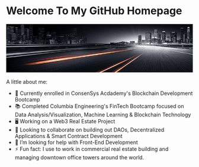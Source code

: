 # Welcome To My GitHub Homepage

![GitHub Banner](/Images/cityroad.jpeg)




A little about me:

- 🌱 Currently enrolled in ConsenSys Acdademy's Blockchain Development Bootcamp
- 📚 Completed Columbia Engineering's FinTech Bootcamp focused on Data Analysis/Visualization, Machine Learning & Blockchain Technology
- 🖥 Working on a Web3 Real Estate Project
- 🤝 Looking to collaborate on building out DAOs, Decentralized Applications & Smart Contract Development
- 🔭 I’m looking for help with Front-End Development
- ⚡ Fun fact: I use to work in commercial real estate building and managing downtown office towers around the world.
